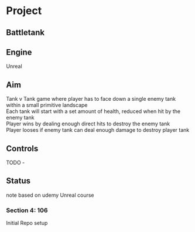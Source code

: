# Project
## Battletank
## Engine
Unreal<br/>
## Aim
Tank v Tank game where player has to face down a single enemy tank within a small primitive landscape<br/>
Each tank will start with a set amount of health, reduced when hit by the enemy tank<br/>
Player wins by dealing enough direct hits to destroy the enemy tank<br/>
Player looses if enemy tank can deal enough damage to destroy player tank<br/>
## Controls
TODO - 
## Status
note based on udemy Unreal course<br/> 
### Section 4: 106
Initial Repo setup<br/>
